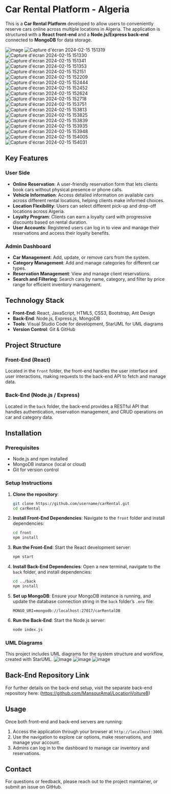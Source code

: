 
# Car Rental Platform - Algeria

This is a **Car Rental Platform** developed to allow users to conveniently reserve cars online across multiple locations in Algeria. The application is structured with a **React front-end** and a **Node.js/Express back-end** connected to **MongoDB** for data storage.

![image](https://github.com/user-attachments/assets/39a30581-46e9-4b01-a0fa-c74ab67fb37e)
![Capture d'écran 2024-02-15 151319](https://github.com/user-attachments/assets/1e0d2743-0b14-4bdd-aa9c-4b5a877aaa3a)
![Capture d'écran 2024-02-15 151330](https://github.com/user-attachments/assets/db58cda4-cdb8-48a9-b80a-53bf59d9da05)
![Capture d'écran 2024-02-15 151341](https://github.com/user-attachments/assets/334d30eb-7602-45a5-b0f8-e88e42d6bd88)
![Capture d'écran 2024-02-15 151353](https://github.com/user-attachments/assets/29aee2c2-3fae-42f6-922b-623580ca7401)
![Capture d'écran 2024-02-15 152151](https://github.com/user-attachments/assets/d8e4d3ef-99a8-4f1f-aefb-736a2cd90dd2)
![Capture d'écran 2024-02-15 152209](https://github.com/user-attachments/assets/0deecdd4-c7bd-4d25-a382-4a18402abb5a)
![Capture d'écran 2024-02-15 152444](https://github.com/user-attachments/assets/243592a5-db21-4c5e-9f86-70347ac1ce40)
![Capture d'écran 2024-02-15 152452](https://github.com/user-attachments/assets/6178fe40-cf3b-476e-a4c8-d7bcc771cebe)
![Capture d'écran 2024-02-15 152624](https://github.com/user-attachments/assets/4003de28-3090-4374-8105-572625c2c9a1)
![Capture d'écran 2024-02-15 152718](https://github.com/user-attachments/assets/9ca25d06-951d-473a-8488-1d07c8b6df72)
![Capture d'écran 2024-02-15 153751](https://github.com/user-attachments/assets/18b290e4-3337-4acb-aec8-ca10ad70e145)
![Capture d'écran 2024-02-15 153813](https://github.com/user-attachments/assets/42713993-bba0-4565-ba83-5c52eca5d136)
![Capture d'écran 2024-02-15 153825](https://github.com/user-attachments/assets/e01be8cb-0be7-49e8-9a50-fe89291a6e5b)
![Capture d'écran 2024-02-15 153839](https://github.com/user-attachments/assets/1e859c95-f05f-46d6-a4d4-c01cb59d5f29)
![Capture d'écran 2024-02-15 153935](https://github.com/user-attachments/assets/85d1d7aa-4076-4e35-82a6-b4ddd8c52ac6)
![Capture d'écran 2024-02-15 153948](https://github.com/user-attachments/assets/35f673c7-c56c-4ed4-a4f7-125a49b6a892)
![Capture d'écran 2024-02-15 154005](https://github.com/user-attachments/assets/87a2fdb2-b9bb-421c-8812-a98e251adc51)
![Capture d'écran 2024-02-15 154031](https://github.com/user-attachments/assets/d1263989-0708-47c4-9031-c735c102b366)



## Key Features

### User Side
- **Online Reservation**: A user-friendly reservation form that lets clients book cars without physical presence or phone calls.
- **Vehicle Information**: Access detailed information on available cars across different rental locations, helping clients make informed choices.
- **Location Flexibility**: Users can select different pick-up and drop-off locations across Algeria.
- **Loyalty Program**: Clients can earn a loyalty card with progressive discounts based on rental duration.
- **User Accounts**: Registered users can log in to view and manage their reservations and access their loyalty benefits.

### Admin Dashboard
- **Car Management**: Add, update, or remove cars from the system.
- **Category Management**: Add and manage categories for different car types.
- **Reservation Management**: View and manage client reservations.
- **Search and Filtering**: Search cars by name, category, and filter by price range for efficient inventory management.

## Technology Stack

- **Front-End**: React, JavaScript, HTML5, CSS3, Bootstrap, Ant Design
- **Back-End**: Node.js, Express.js, MongoDB
- **Tools**: Visual Studio Code for development, StarUML for UML diagrams
- **Version Control**: Git & GitHub

## Project Structure

### Front-End (React)
Located in the `front` folder, the front-end handles the user interface and user interactions, making requests to the back-end API to fetch and manage data.

### Back-End (Node.js / Express)
Located in the `back` folder, the back-end provides a RESTful API that handles authentication, reservation management, and CRUD operations on car and category data.

## Installation

### Prerequisites
- Node.js and npm installed
- MongoDB instance (local or cloud)
- Git for version control

### Setup Instructions

1. **Clone the repository**:
   ```bash
   git clone https://github.com/username/carRental.git
   cd carRental
   ```

2. **Install Front-End Dependencies**:
   Navigate to the `front` folder and install dependencies:
   ```bash
   cd front
   npm install
   ```

3. **Run the Front-End**:
   Start the React development server:
   ```bash
   npm start
   ```

4. **Install Back-End Dependencies**:
   Open a new terminal, navigate to the `back` folder, and install dependencies:
   ```bash
   cd ../back
   npm install
   ```

5. **Set up MongoDB**:
   Ensure your MongoDB instance is running, and update the database connection string in the `back` folder’s `.env` file:
   ```plaintext
   MONGO_URI=mongodb://localhost:27017/carRentalDB
   ```

6. **Run the Back-End**:
   Start the Node.js server:
   ```bash
   node index.js
   ```

### UML Diagrams
This project includes UML diagrams for the system structure and workflow, created with StarUML.
![image](https://github.com/user-attachments/assets/a7f0d015-4d32-4580-986f-a4b808303ab7)
![image](https://github.com/user-attachments/assets/36d63517-70d7-4f49-bf79-d19f58bec174)
![image](https://github.com/user-attachments/assets/06809706-29c5-48c7-9507-ceb169058468)


## Back-End Repository Link
For further details on the back-end setup, visit the separate back-end repository here: (https://github.com/MansourAmal/LocationVoitureB)

## Usage

Once both front-end and back-end servers are running:
1. Access the application through your browser at `http://localhost:3000`.
2. Use the navigation to explore car options, make reservations, and manage your account.
3. Admins can log in to the dashboard to manage car inventory and reservations.

## Contact
For questions or feedback, please reach out to the project maintainer, or submit an issue on GitHub.

